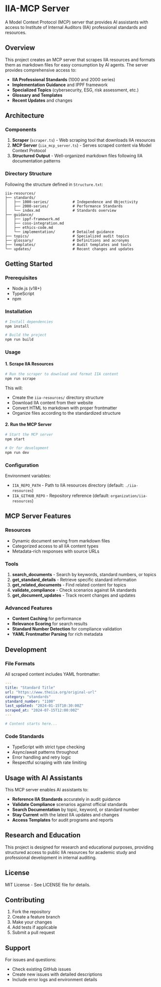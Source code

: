 # IIA-MCP Server

A Model Context Protocol (MCP) server that provides AI assistants with access to Institute of Internal Auditors (IIA) professional standards and resources.

## Overview

This project creates an MCP server that scrapes IIA resources and formats them as markdown files for easy consumption by AI agents. The server provides comprehensive access to:

- **IIA Professional Standards** (1000 and 2000 series)
- **Implementation Guidance** and IPPF framework
- **Specialized Topics** (cybersecurity, ESG, risk assessment, etc.)
- **Glossary and Templates**
- **Recent Updates** and changes

## Architecture

### Components

1. **Scraper** (`scraper.ts`) - Web scraping tool that downloads IIA resources
2. **MCP Server** (`iia_mcp_server.ts`) - Serves scraped content via Model Context Protocol
3. **Structured Output** - Well-organized markdown files following IIA documentation patterns

### Directory Structure

Following the structure defined in `Structure.txt`:

```
iia-resources/
├── standards/
│   ├── 1000-series/           # Independence and Objectivity
│   ├── 2000-series/           # Performance Standards
│   └── index.md               # Standards overview
├── guidance/
│   ├── ippf-framework.md
│   ├── coso-integration.md
│   ├── ethics-code.md
│   └── implementation/        # Detailed guidance
├── topics/                    # Specialized audit topics
├── glossary/                  # Definitions and acronyms
├── templates/                 # Audit templates and tools
└── updates/                   # Recent changes and updates
```

## Getting Started

### Prerequisites

- Node.js (v18+)
- TypeScript
- npm

### Installation

```bash
# Install dependencies
npm install

# Build the project
npm run build
```

### Usage

#### 1. Scrape IIA Resources

```bash
# Run the scraper to download and format IIA content
npm run scrape
```

This will:
- Create the `iia-resources/` directory structure
- Download IIA content from their website
- Convert HTML to markdown with proper frontmatter
- Organize files according to the standardized structure

#### 2. Run the MCP Server

```bash
# Start the MCP server
npm start

# Or for development
npm run dev
```

### Configuration

Environment variables:
- `IIA_REPO_PATH` - Path to IIA resources directory (default: `./iia-resources`)
- `IIA_GITHUB_REPO` - Repository reference (default: `organization/iia-resources`)

## MCP Server Features

### Resources
- Dynamic document serving from markdown files
- Categorized access to all IIA content types
- Metadata-rich responses with source URLs

### Tools

1. **search_documents** - Search by keywords, standard numbers, or topics
2. **get_standard_details** - Retrieve specific standard information
3. **get_related_documents** - Find related content for topics
4. **validate_compliance** - Check scenarios against IIA standards
5. **get_document_updates** - Track recent changes and updates

### Advanced Features

- **Content Caching** for performance
- **Relevance Scoring** for search results
- **Standard Number Detection** for compliance validation
- **YAML Frontmatter Parsing** for rich metadata

## Development

### File Formats

All scraped content includes YAML frontmatter:

```yaml
---
title: "Standard Title"
url: "https://www.theiia.org/original-url"
category: "standards"
standard_number: "1100"
last_updated: "2024-01-15T10:30:00Z"
scraped_at: "2024-07-15T12:00:00Z"
---

# Content starts here...
```

### Code Standards

- TypeScript with strict type checking
- Async/await patterns throughout
- Error handling and retry logic
- Respectful scraping with rate limiting

## Usage with AI Assistants

This MCP server enables AI assistants to:

- **Reference IIA Standards** accurately in audit guidance
- **Validate Compliance** scenarios against official standards
- **Search Documentation** by topic, keyword, or standard number
- **Stay Current** with the latest IIA updates and changes
- **Access Templates** for audit programs and reports

## Research and Education

This project is designed for research and educational purposes, providing structured access to public IIA resources for academic study and professional development in internal auditing.

## License

MIT License - See LICENSE file for details.

## Contributing

1. Fork the repository
2. Create a feature branch
3. Make your changes
4. Add tests if applicable
5. Submit a pull request

## Support

For issues and questions:
- Check existing GitHub issues
- Create new issues with detailed descriptions
- Include error logs and environment details